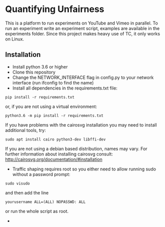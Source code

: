 Quantifying Unfairness
===

This is a platform to run experiments on YouTube and Vimeo in parallel. 
To run an experiment write an experiment script, examples are available in the experiments folder. 
Since this project makes heavy use of TC, it only works on Linux. 



## Installation
- Install python 3.6 or higher
- Clone this repository
- Change the NETWORK_INTERFACE flag in config.py to your network interface (run ifconfig to find the name)
- Install all dependencies in the requirements.txt file:
```
pip install -r requirements.txt
```
or, if you are not using a virtual environment: 
```
python3.6 -m pip install -r requirements.txt
``` 
If you have problems with the cairosvg installation you may need to install additional tools, try:
```
sudo apt install cairo python3-dev libffi-dev
```
If you are not using a debian based distribution, names may vary. 
For further information about installing cairosvg consult: http://cairosvg.org/documentation/#installation

- Traffic shaping requires root so you either need to allow running sudo without a password prompt:
```
sudo visudo
```
and then add the line
```
yourusername ALL=(ALL) NOPASSWD: ALL
```
or run the whole script as root.

- 

